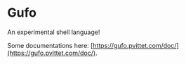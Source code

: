 # Gufo
An experimental shell language!

Some documentations here: [https://gufo.pvittet.com/doc/](https://gufo.pvittet.com/doc/).
